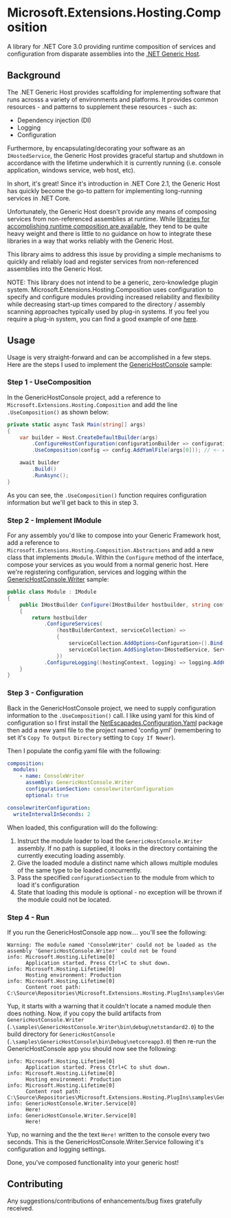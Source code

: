 ﻿# Microsoft.Extensions.Hosting.Composition

A library for .NET Core 3.0 providing runtime composition of services and configuration from disparate assemblies into the [.NET Generic Host](https://docs.microsoft.com/en-us/aspnet/core/fundamentals/host/generic-host?view=aspnetcore-3.0).

## Background

The .NET Generic Host provides scaffolding for implementing software that runs acrosss a variety of environments and platforms. It provides common resources - and patterns to supplement these resources - such as:

  * Dependency injection (DI)
  * Logging
  * Configuration

Furthermore, by encapsulating/decorating your software as an `IHostedService`, the Generic Host provides graceful startup and shutdown in accordance with the lifetime underwhich it is currently running (i.e. console application, windows service, web host, etc).

In short, it's great! Since it's introduction in .NET Core 2.1, the Generic Host has quickly become the go-to pattern for implementing long-running services in .NET Core.

Unfortunately, the Generic Host doesn't provide any means of composing services from non-referenced assemblies at runtime. While [libraries for accomplishing runtime composition are available](https://www.nuget.org/packages/System.Composition.Runtime/), they tend to be quite heavy weight and there is little to no guidance on how to integrate these libraries in a way that works reliably with the Generic Host.

This library aims to address this issue by providing a simple mechanisms to quickly and reliably load and register services from non-referenced assemblies into the Generic Host.

NOTE: This library does not intend to be a generic, zero-knowledge plugin system. Microsoft.Extensions.Hosting.Composition uses configuration to specify and configure modules providing increased reliability and flexibility while decreasing start-up times compared to the directory / assembly scanning approaches typically used by plug-in systems. If you feel you require a plug-in system, you can find a good example of one [here](https://github.com/dapplo/Dapplo.Microsoft.Extensions.Hosting).

## Usage

Usage is very straight-forward and can be accomplished in a few steps. Here are the steps I used to implement the [GenericHostConsole](https://github.com/ibebbs/Microsoft.Extensions.Hosting.PlugIns/tree/master/samples) sample:

### Step 1 - UseComposition

In the GenericHostConsole project, add a reference to `Microsoft.Extensions.Hosting.Composition` and add the line `.UseComposition()` as shown below:

```c#
private static async Task Main(string[] args)
{
    var builder = Host.CreateDefaultBuilder(args)
        .ConfigureHostConfiguration(configurationBuilder => configurationBuilder.AddCommandLine(args))
        .UseComposition(config => config.AddYamlFile(args[0])); // <- Add this line

    await builder
        .Build()
        .RunAsync();
}
```

As you can see, the `.UseComposition()` function requires configuration information but we'll get back to this in step 3.

### Step 2 - Implement IModule

For any assembly you'd like to compose into your Generic Framework host, add a reference to `Microsoft.Extensions.Hosting.Composition.Abstractions` and add a new class that implements `IModule`. Within the `Configure` method of the interface, compose your services as you would from a normal generic host. Here we're registering configuration, services and logging within the [GenericHostConsole.Writer](https://github.com/ibebbs/Microsoft.Extensions.Hosting.PlugIns/tree/master/samples/GenericHostConsole.Writer) sample:

```c#
public class Module : IModule
{
    public IHostBuilder Configure(IHostBuilder hostbuilder, string configurationSection)
    {
        return hostbuilder
            .ConfigureServices(
                (hostBuilderContext, serviceCollection) =>
                {
                    serviceCollection.AddOptions<Configuration>().Bind(hostBuilderContext.Configuration.GetSection(configurationSection));
                    serviceCollection.AddSingleton<IHostedService, Service>();
                })
            .ConfigureLogging((hostingContext, logging) => logging.AddConsole());
    }
}
```

### Step 3 - Configuration

Back in the GenericHostConsole project, we need to supply configuration information to the `.UseComposition()` call. I like using yaml for this kind of configuration so I first install the [NetEscapades.Configuration.Yaml](https://www.nuget.org/packages/NetEscapades.Configuration.Yaml/) package then add a new yaml file to the project named 'config.yml' (remembering to set it's `Copy To Output Directory` setting to `Copy If Newer`).

Then I populate the config.yaml file with the following:

```yaml
composition:
  modules:
    - name: ConsoleWriter
      assembly: GenericHostConsole.Writer
      configurationSection: consolewriterConfiguration
      optional: true

consolewriterConfiguration:
  writeIntervalInSeconds: 2
```

When loaded, this configuration will do the following:

1. Instruct the module loader to load the `GenericHostConsole.Writer` assembly. If no path is supplied, it looks in the directory containing the currently executing loading assembly.
2. Give the loaded module a distinct name which allows multiple modules of the same type to be loaded concurrently.
3. Pass the specified `configurationSection` to the module from which to load it's configuration
4. State that loading this module is optional - no exception will be thrown if the module could not be located.

### Step 4 - Run

If you run the GenericHostConsole app now.... you'll see the following:

```
Warning: The module named 'ConsoleWriter' could not be loaded as the assembly 'GenericHostConsole.Writer' could not be found
info: Microsoft.Hosting.Lifetime[0]
      Application started. Press Ctrl+C to shut down.
info: Microsoft.Hosting.Lifetime[0]
      Hosting environment: Production
info: Microsoft.Hosting.Lifetime[0]
      Content root path: C:\Source\Repositories\Microsoft.Extensions.Hosting.PlugIns\samples\GenericHostConsole\bin\Debug\netcoreapp3.0
```

Yup, it starts with a warning that it couldn't locate a named module then does nothing. Now, if you copy the build artifacts from `GenericHostConsole.Writer` (`.\samples\GenericHostConsole.Writer\bin\debug\netstandard2.0`) to the build directory for `GenericHostConsole` (`.\samples\GenericHostConsole\bin\Debug\netcoreapp3.0`) then re-run the GenericHostConsole app you should now see the following:

```
info: Microsoft.Hosting.Lifetime[0]
      Application started. Press Ctrl+C to shut down.
info: Microsoft.Hosting.Lifetime[0]
      Hosting environment: Production
info: Microsoft.Hosting.Lifetime[0]
      Content root path: C:\Source\Repositories\Microsoft.Extensions.Hosting.PlugIns\samples\GenericHostConsole\bin\Debug\netcoreapp3.0
info: GenericHostConsole.Writer.Service[0]
      Here!
info: GenericHostConsole.Writer.Service[0]
      Here!
```

Yup, no warning and the the text `Here!` written to the console every two seconds. This is the GenericHostConsole.Writer.Service following it's configuration and logging settings.

Done, you've composed functionality into your generic host!

## Contributing

Any suggestions/contributions of enhancements/bug fixes gratefully received.